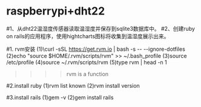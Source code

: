 # raspberrypi+dht22
#1、从dht22温湿度传感器读取温湿度并保存到sqlite3数据库中。
#2、创建ruby on rails的应用程序，使用hightcharts图标将收集到温湿度展示出来。

#1. rvm安装
(1)\curl -sSL https://get.rvm.io | bash -s -- --ignore-dotfiles
(2)echo "source $HOME/.rvm/scripts/rvm" >> ~/.bash_profile
(3)source /etc/profile
(4)source ~/.rvm/scripts/rvm
(5)type rvm | head -n 1 
  >>>> rvm is a function

#2.install ruby 
(1)rvm list known
(2)rvm install version

#3.install rails
(1)gem -v 
(2)gem install rails


